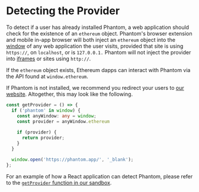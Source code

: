 # Detecting the Provider

To detect if a user has already installed Phantom, a web application should check for the existence of an `ethereum` object. Phantom's browser extension and mobile in-app browser will both inject an `ethereum` object into the [window](https://developer.mozilla.org/en-US/docs/Web/API/Window) of any web application the user visits, provided that site is using `https://`, on `localhost`, or is `127.0.0.1.` Phantom will not inject the provider into [iframes](https://developer.mozilla.org/en-US/docs/Web/HTML/Element/iframe) or sites using `http://`.

If the `ethereum` object exists, Ethereum dapps can interact with Phantom via the API found at `window.ethereum`.

If Phantom is not installed, we recommend you redirect your users to [our website](https://phantom.app/). Altogether, this may look like the following.

```typescript
const getProvider = () => {
  if ('phantom' in window) {
    const anyWindow: any = window;
    const provider = anyWindow.ethereum
   
    if (provider) {
      return provider;
    }
  }

  window.open('https://phantom.app/', '_blank');
};
```

For an example of how a React application can detect Phantom, please refer to the [`getProvider` function in our sandbox](https://github.com/phantom-labs/eth\_sandbox/blob/main/src/utils/getProvider.ts).&#x20;
